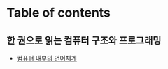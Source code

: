 # Table of contents

## 한 권으로 읽는 컴퓨터 구조와 프로그래밍 <a href="#cs" id="cs"></a>

* [컴퓨터 내부의 언어체계](README.md)
